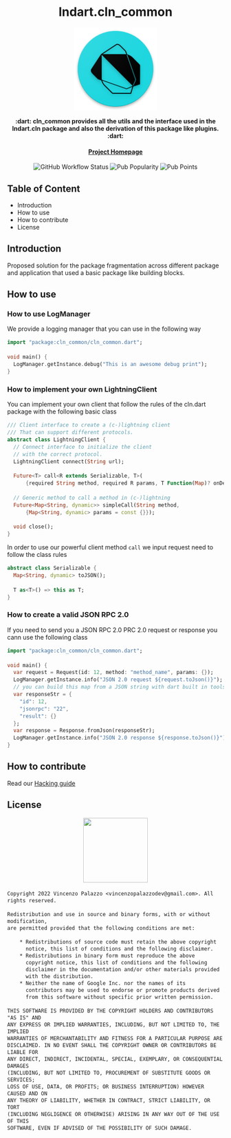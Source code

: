 <div align="center">
  <h1>lndart.cln_common</h1>

  <img src="https://github.com/dart-lightning/icons/raw/main/main/res/mipmap-xxxhdpi/ic_launcher.png" />

  <p>
    <strong> :dart: cln_common provides all the utils and the interface used in the lndart.cln package and also the derivation of this package like plugins. :dart: </strong>
  </p>
 <h4>
    <a href="https://github.com/dart-lightning">Project Homepage</a>
  </h4>

  <a>
   <img alt="GitHub Workflow Status" src="https://img.shields.io/github/workflow/status/dart-lightning/clightning.dart/Sanity%20Check?style=flat-square">
  </a>
    
  <a>
    <img alt="Pub Popularity" src="https://img.shields.io/pub/popularity/cln_common?style=flat-square">
  </a>

  <a> 
     <img alt="Pub Points" src="https://img.shields.io/pub/points/cln_common?style=flat-square">
  </a>

</div>

## Table of Content

- Introduction
- How to use
- How to contribute
- License

## Introduction

Proposed solution for the package fragmentation across different package and application that used a basic package like building blocks.

## How to use

### How to use LogManager

We provide a logging manager that you can use in the following way

```dart
import "package:cln_common/cln_common.dart";

void main() {
  LogManager.getInstance.debug("This is an awesome debug print");
}
```

### How to implement your own LightningClient

You can implement your own client that follow the rules of the cln.dart package with the following basic class

```dart
/// Client interface to create a (c-)lightning client
/// That can support different protocols.
abstract class LightningClient {
  // Connect interface to initialize the client
  // with the correct protocol.
  LightningClient connect(String url);

  Future<T> call<R extends Serializable, T>(
      {required String method, required R params, T Function(Map)? onDecode});

  // Generic method to call a method in (c-)lightning
  Future<Map<String, dynamic>> simpleCall(String method,
      {Map<String, dynamic> params = const {}});

  void close();
}
```

In order to use our powerful client method `call` we input request need to follow the class rules

```dart
abstract class Serializable {
  Map<String, dynamic> toJSON();

  T as<T>() => this as T;
}
```

### How to create a valid JSON RPC 2.0

If you need to send you a JSON RPC 2.0 PRC 2.0 request or response you cann use the following class

```dart
import "package:cln_common/cln_common.dart";

void main() {
  var request = Request(id: 12, method: "method_name", params: {});
  LogManager.getInstance.info("JSON 2.0 request ${request.toJson()}");
  // you can build this map from a JSON string with dart built in tools
  var responseStr = { 
    "id": 12,
    "jsonrpc": "22",
    "result": {}
  };
  var response = Response.fromJson(responseStr);
  LogManager.getInstance.info("JSON 2.0 response ${response.toJson()}");
}
```

## How to contribute

Read our [Hacking guide](https://docs.page/dart-lightning/lndart.clightning/dev/MAINTAINERS)

## License

<div align="center">
  <img src="https://opensource.org/files/osi_keyhole_300X300_90ppi_0.png" width="150" height="150"/>
</div>

```
Copyright 2022 Vincenzo Palazzo <vincenzopalazzodev@gmail.com>. All rights reserved.

Redistribution and use in source and binary forms, with or without modification,
are permitted provided that the following conditions are met:

    * Redistributions of source code must retain the above copyright
      notice, this list of conditions and the following disclaimer.
    * Redistributions in binary form must reproduce the above
      copyright notice, this list of conditions and the following
      disclaimer in the documentation and/or other materials provided
      with the distribution.
    * Neither the name of Google Inc. nor the names of its
      contributors may be used to endorse or promote products derived
      from this software without specific prior written permission.

THIS SOFTWARE IS PROVIDED BY THE COPYRIGHT HOLDERS AND CONTRIBUTORS "AS IS" AND
ANY EXPRESS OR IMPLIED WARRANTIES, INCLUDING, BUT NOT LIMITED TO, THE IMPLIED
WARRANTIES OF MERCHANTABILITY AND FITNESS FOR A PARTICULAR PURPOSE ARE
DISCLAIMED. IN NO EVENT SHALL THE COPYRIGHT OWNER OR CONTRIBUTORS BE LIABLE FOR
ANY DIRECT, INDIRECT, INCIDENTAL, SPECIAL, EXEMPLARY, OR CONSEQUENTIAL DAMAGES
(INCLUDING, BUT NOT LIMITED TO, PROCUREMENT OF SUBSTITUTE GOODS OR SERVICES;
LOSS OF USE, DATA, OR PROFITS; OR BUSINESS INTERRUPTION) HOWEVER CAUSED AND ON
ANY THEORY OF LIABILITY, WHETHER IN CONTRACT, STRICT LIABILITY, OR TORT
(INCLUDING NEGLIGENCE OR OTHERWISE) ARISING IN ANY WAY OUT OF THE USE OF THIS
SOFTWARE, EVEN IF ADVISED OF THE POSSIBILITY OF SUCH DAMAGE.